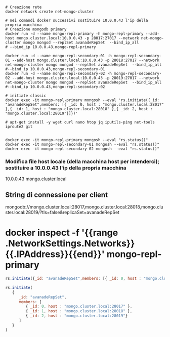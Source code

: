 

```shell

# Creazione rete
docker network create net-mongo-cluster

# nei comandi docker successivi sostituire 10.0.0.43 l'ip della propria macchina
# Creazione mongodb primary
docker run -d --name mongo-repl-primary -h mongo-repl-primary --add-host mongo.cluster.local:10.0.0.43 -p 28017:27017 --network net-mongo-cluster mongo mongod --replSet avanadeRepSet  --bind_ip_all  
# --bind_ip 10.0.0.43,mongo-repl-primary

docker run -d --name mongo-repl-secondary-01 -h mongo-repl-secondary-01 --add-host mongo.cluster.local:10.0.0.43 -p 28018:27017 --network net-mongo-cluster mongo mongod --replSet avanadeRepSet  --bind_ip_all 
#--bind_ip 10.0.0.43,mongo-repl-secondary-01
docker run -d --name mongo-repl-secondary-02 -h mongo-repl-secondary-02 --add-host mongo.cluster.local:10.0.0.43 -p 28019:27017 --network net-mongo-cluster mongo mongod --replSet avanadeRepSet  --bind_ip_all 
#--bind_ip 10.0.0.43,mongo-repl-secondary-02

# initiate classic
docker exec -it mongo-repl-primary mongosh --eval 'rs.initiate({_id: "avanadeRepSet",members: [{ _id: 0, host : "mongo.cluster.local:28017" },{ _id: 1, host : "mongo.cluster.local:28018" },{ _id: 2, host : "mongo.cluster.local:28019"}]})'

# apt-get install -y wget curl nano htop jq iputils-ping net-tools iproute2 git


docker exec -it mongo-repl-primary mongosh --eval "rs.status()"
docker exec -it mongo-repl-secondary-01 mongosh --eval "rs.status()"
docker exec -it mongo-repl-secondary-02 mongosh --eval "rs.status()"

```
### Modifica file host locale (della macchina host per intenderci); sostituire a 10.0.0.43 l'ip della propria macchina
10.0.0.43 mongo.cluster.local 



## String di connessione per client
mongodb://mongo.cluster.local:28017,mongo.cluster.local:28018,mongo.cluster.local:28019/?tls=false&replicaSet=avanadeRepSet

# docker inspect -f '{{range .NetworkSettings.Networks}}{{.IPAddress}}{{end}}' mongo-repl-primary



```javascript
rs.initiate({_id: "avanadeRepSet",members: [{ _id: 0, host : "mongo.cluster.local:28017" },{ _id: 1, host : "mongo.cluster.local:28018" },{ _id: 2, host : "mongo.cluster.local:28019"}]})

rs.initiate(
   {
      _id: "avanadeRepSet",
      members: [
         { _id: 0, host : "mongo.cluster.local:28017" },
         { _id: 1, host : "mongo.cluster.local:28018" },
         { _id: 2, host : "mongo.cluster.local:28019"}
      ]
   }
)


```